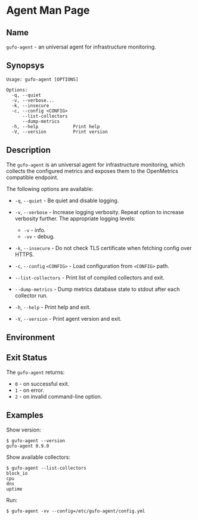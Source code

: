 # Agent Man Page

## Name

`gufo-agent` - an universal agent for infrastructure monitoring.


## Synopsys

```
Usage: gufo-agent [OPTIONS]

Options:
  -q, --quiet
  -v, --verbose...
  -k, --insecure
  -c, --config <CONFIG>
      --list-collectors
      --dump-metrics
  -h, --help             Print help
  -V, --version          Print version
```

## Description

The `gufo-agent` is an universal agent for infrastructure monitoring, which
collects the configured metrics and exposes them to the OpenMetrics compatible
endpoint.

The following options are available:

* `-q`, `--quiet` - Be quiet and disable logging.
* `-v`, `--verbose` - Increase logging verbosity. Repeat option to increase verbosity further.
  The appropriate logging levels:

    * `-v` - info.
    * `-vv` - debug.

* `-k`, `--insecure` - Do not check TLS certificate when fetching config over HTTPS.
* `-c`, `--config` `<CONFIG>` - Load configuration from `<CONFIG>` path.
* `--list-collectors` - Print list of compiled collectors and exit.
* `--dump-metrics` - Dump metrics database state to stdout after each collector run.
* `-h`, `--help` - Print help and exit.
* `-V`, `--version` - Print agent version and exit.

## Environment

## Exit Status

The `gufo-agent` returns:

* `0` - on successful exit.
* `1` - on error.
* `2` - on invalid command-line option.

## Examples

Show version:

```
$ gufo-agent --version
gufo-agent 0.9.0
```

Show available collectors:

```
$ gufo-agent --list-collectors
block_io
cpu
dns
uptime
```

Run:

```
$ gufo-agent -vv --config=/etc/gufo-agent/config.yml
```